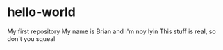 # hello-world
My first repository
My name is Brian and I'm noy lyin
This stuff is real, so don't you squeal

